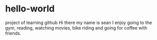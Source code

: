 # hello-world
project of learning github
Hi there my name is sean I enjoy going to the gym, reading, watching movies, bike riding and going for coffee with friends. 
